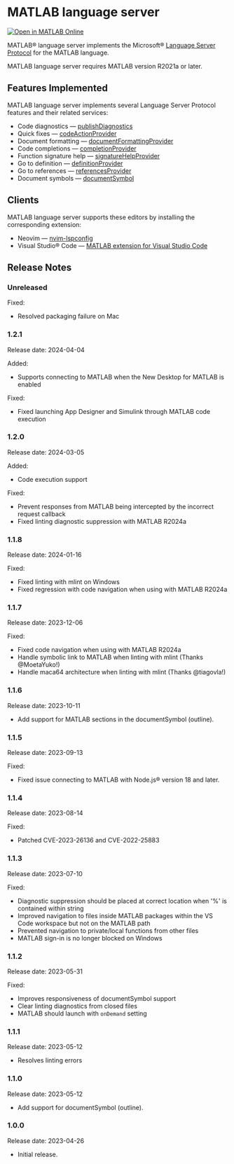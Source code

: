 # MATLAB language server
[![Open in MATLAB Online](https://www.mathworks.com/images/responsive/global/open-in-matlab-online.svg)](https://matlab.mathworks.com/open/github/v1?repo=mathworks/MATLAB-language-server)

MATLAB&reg; language server implements the Microsoft&reg; [Language Server Protocol](https://github.com/Microsoft/language-server-protocol) for the MATLAB language.

MATLAB language server requires MATLAB version R2021a or later.

## Features Implemented
MATLAB language server implements several Language Server Protocol features and their related services:
* Code diagnostics — [publishDiagnostics](https://microsoft.github.io/language-server-protocol/specifications/lsp/3.17/specification/#textDocument_publishDiagnostics)
* Quick fixes — [codeActionProvider](https://microsoft.github.io/language-server-protocol/specifications/lsp/3.17/specification/#textDocument_codeAction)
* Document formatting — [documentFormattingProvider](https://microsoft.github.io/language-server-protocol/specifications/specification-current/#textDocument_formatting)
* Code completions — [completionProvider](https://microsoft.github.io/language-server-protocol/specifications/lsp/3.17/specification/#textDocument_completion)
* Function signature help — [signatureHelpProvider](https://microsoft.github.io/language-server-protocol/specifications/specification-current/#textDocument_signatureHelp)
* Go to definition — [definitionProvider](https://microsoft.github.io/language-server-protocol/specifications/specification-current/#textDocument_definition)
* Go to references — [referencesProvider](https://microsoft.github.io/language-server-protocol/specifications/specification-current/#textDocument_references)
* Document symbols — [documentSymbol](https://microsoft.github.io/language-server-protocol/specifications/lsp/3.17/specification/#textDocument_documentSymbol)

## Clients
MATLAB language server supports these editors by installing the corresponding extension:
* Neovim — [nvim-lspconfig](https://github.com/neovim/nvim-lspconfig)
* Visual Studio&reg; Code — [MATLAB extension for Visual Studio Code](https://github.com/mathworks/MATLAB-extension-for-vscode)

## Release Notes

### Unreleased

Fixed:
* Resolved packaging failure on Mac

### 1.2.1
Release date: 2024-04-04

Added:
* Supports connecting to MATLAB when the New Desktop for MATLAB is enabled

Fixed:
* Fixed launching App Designer and Simulink through MATLAB code execution

### 1.2.0
Release date: 2024-03-05

Added:
* Code execution support

Fixed:
* Prevent responses from MATLAB being intercepted by the incorrect request callback
* Fixed linting diagnostic suppression with MATLAB R2024a 

### 1.1.8
Release date: 2024-01-16

Fixed:
* Fixed linting with mlint on Windows
* Fixed regression with code navigation when using with MATLAB R2024a

### 1.1.7
Release date: 2023-12-06

Fixed:
* Fixed code navigation when using with MATLAB R2024a
* Handle symbolic link to MATLAB when linting with mlint (Thanks @MoetaYuko!)
* Handle maca64 architecture when linting with mlint (Thanks @tiagovla!)

### 1.1.6
Release date: 2023-10-11

* Add support for MATLAB sections in the documentSymbol (outline).

### 1.1.5
Release date: 2023-09-13

Fixed:
* Fixed issue connecting to MATLAB with Node.js&reg; version 18 and later.

### 1.1.4
Release date: 2023-08-14

Fixed:
* Patched CVE-2023-26136 and CVE-2022-25883

### 1.1.3
Release date: 2023-07-10

Fixed:
* Diagnostic suppression should be placed at correct location when '%' is contained within string
* Improved navigation to files inside MATLAB packages within the VS Code workspace but not on the MATLAB path
* Prevented navigation to private/local functions from other files
* MATLAB sign-in is no longer blocked on Windows

### 1.1.2
Release date: 2023-05-31

Fixed:
* Improves responsiveness of documentSymbol support
* Clear linting diagnostics from closed files
* MATLAB should launch with `onDemand` setting

### 1.1.1
Release date: 2023-05-12

* Resolves linting errors

### 1.1.0
Release date: 2023-05-12

* Add support for documentSymbol (outline).

### 1.0.0
Release date: 2023-04-26

* Initial release.
